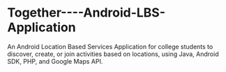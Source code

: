 Together----Android-LBS-Application
===================================

An Android Location Based Services Application for college students to discover, create, or join activities based on locations, using Java, Android SDK, PHP, and Google Maps API.
